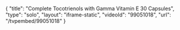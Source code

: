 {
    "title": "Complete Tocotrienols with Gamma Vitamin E  30 Capsules",
    "type": "solo",
    "layout": "iframe-static",
    "videoId": "99051018",
    "url": "\/tvpembed\/99051018"
}